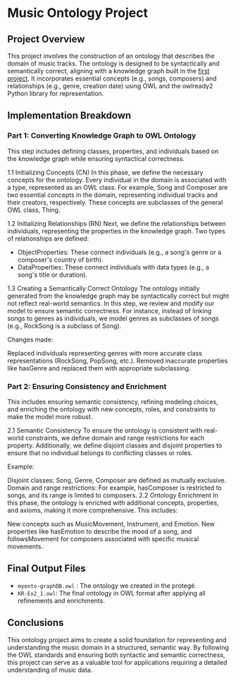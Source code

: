 # Music Ontology Project

## Project Overview
This project involves the construction of an ontology that describes the domain of music tracks. The ontology is designed to be syntactically and semantically correct, aligning with a knowledge graph built in the [first project](first). It incorporates essential concepts (e.g., songs, composers) and relationships (e.g., genre, creation date) using OWL and the owlready2 Python library for representation.

## Implementation Breakdown
### Part 1: Converting Knowledge Graph to OWL Ontology
This step includes defining classes, properties, and individuals based on the knowledge graph while ensuring syntactical correctness.

1.1 Initializing Concepts (CN)
In this phase, we define the necessary concepts for the ontology. Every individual in the domain is associated with a type, represented as an OWL class. For example, Song and Composer are two essential concepts in the domain, representing individual tracks and their creators, respectively. These concepts are subclasses of the general OWL class, Thing.

1.2 Initializing Relationships (RN)
Next, we define the relationships between individuals, representing the properties in the knowledge graph. Two types of relationships are defined:

- ObjectProperties: These connect individuals (e.g., a song's genre or a composer's country of birth).
- DataProperties: These connect individuals with data types (e.g., a song's title or duration).

1.3 Creating a Semantically Correct Ontology
The ontology initially generated from the knowledge graph may be syntactically correct but might not reflect real-world semantics. In this step, we review and modify our model to ensure semantic correctness. For instance, instead of linking songs to genres as individuals, we model genres as subclasses of songs (e.g., RockSong is a subclass of Song).

Changes made:

Replaced individuals representing genres with more accurate class representations (RockSong, PopSong, etc.).
Removed inaccurate properties like hasGenre and replaced them with appropriate subclassing.

### Part 2: Ensuring Consistency and Enrichment
This includes ensuring semantic consistency, refining modeling choices, and enriching the ontology with new concepts, roles, and constraints to make the model more robust.

2.1 Semantic Consistency
To ensure the ontology is consistent with real-world constraints, we define domain and range restrictions for each property. Additionally, we define disjoint classes and disjoint properties to ensure that no individual belongs to conflicting classes or roles.

Example:

Disjoint classes: Song, Genre, Composer are defined as mutually exclusive.
Domain and range restrictions: For example, hasComposer is restricted to songs, and its range is limited to composers.
2.2 Ontology Enrichment
In this phase, the ontology is enriched with additional concepts, properties, and axioms, making it more comprehensive. This includes:

New concepts such as MusicMovement, Instrument, and Emotion.
New properties like hasEmotion to describe the mood of a song, and followsMovement for composers associated with specific musical movements.

## Final Output Files
- `myonto-graphDB.owl` :  The ontology we created in the protegé.
- `KR-Ex2_1.owl`: The final ontology in OWL format after applying all refinements and enrichments.

## Conclusions
This ontology project aims to create a solid foundation for representing and understanding the music domain in a structured, semantic way. By following the OWL standards and ensuring both syntactic and semantic correctness, this project can serve as a valuable tool for applications requiring a detailed understanding of music data.
